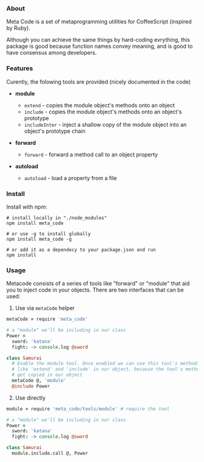 ### About

Meta Code is a set of metaprogramming utilities for CoffeeScript (inspired by Ruby).  

Although you can achieve the same things by hard-coding evrything, this package is good 
because function names convey meaning, and is good to have consensus among developers.


### Features

Curently, the folowing tools are provided (nicely documented in the code)

* **module**
  - `extend` - copies the module object's methods onto an object
  - `include` - copies the module object's methods onto an object's prototype
  - `includeInter` - inject a shallow copy of the module object into an object's prototype chain
  
* **forward**
  - `forward` - forward a method call to an object property
  
* **autoload**
  - `autoload` - load a property from a file


### Install

Install with npm:

```shell
# install locally in "./node_modules"
npm install meta_code

# or use -g to install globally
npm install meta_code -g

# or add it as a dependecy to your package.json and run
npm install
```


### Usage

Metacode consists of a series of tools like "forward" or "module" that aid you to inject code in your objects.
There are two interfaces that can be used:

1. Use via `metaCode` helper

```coffeescript
metaCode = require 'meta_code'

# a "module" we'll be including in our class
Power =
  sword: 'katana'
  fight: -> console.log @sword

class Samurai
  # Enable the module tool. Once enabled we can use this tool's methods 
  # like 'extend' and 'include' in our object, because the tool's methods 
  # get copied in our object
  metaCode @, 'module'
  @include Power
```

2. Use directly

```coffeescript
module = require 'meta_code/tools/module' # require the tool

# a "module" we'll be including in our class
Power =
  sword: 'katana'
  fight: -> console.log @sword

class Samurai
  module.include.call @, Power
```

